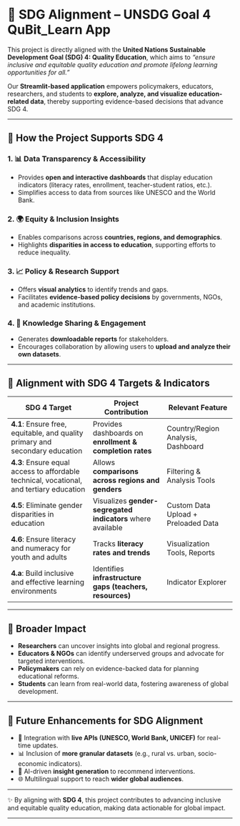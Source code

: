 # 🎯 SDG Alignment – UNSDG Goal 4 QuBit_Learn App

This project is directly aligned with the **United Nations Sustainable Development Goal (SDG) 4: Quality Education**, which aims to *“ensure inclusive and equitable quality education and promote lifelong learning opportunities for all.”*

Our **Streamlit-based application** empowers policymakers, educators, researchers, and students to **explore, analyze, and visualize education-related data**, thereby supporting evidence-based decisions that advance SDG 4.

---

## 🔹 How the Project Supports SDG 4

### 1. 📊 Data Transparency & Accessibility

* Provides **open and interactive dashboards** that display education indicators (literacy rates, enrollment, teacher-student ratios, etc.).
* Simplifies access to data from sources like UNESCO and the World Bank.

### 2. 🌍 Equity & Inclusion Insights

* Enables comparisons across **countries, regions, and demographics**.
* Highlights **disparities in access to education**, supporting efforts to reduce inequality.

### 3. 📈 Policy & Research Support

* Offers **visual analytics** to identify trends and gaps.
* Facilitates **evidence-based policy decisions** by governments, NGOs, and academic institutions.

### 4. 📑 Knowledge Sharing & Engagement

* Generates **downloadable reports** for stakeholders.
* Encourages collaboration by allowing users to **upload and analyze their own datasets**.

---

## 🔹 Alignment with SDG 4 Targets & Indicators

| **SDG 4 Target**                                                                         | **Project Contribution**                                    | **Relevant Feature**                |
| ---------------------------------------------------------------------------------------- | ----------------------------------------------------------- | ----------------------------------- |
| **4.1**: Ensure free, equitable, and quality primary and secondary education             | Provides dashboards on **enrollment & completion rates**    | Country/Region Analysis, Dashboard  |
| **4.3**: Ensure equal access to affordable technical, vocational, and tertiary education | Allows **comparisons across regions and genders**           | Filtering & Analysis Tools          |
| **4.5**: Eliminate gender disparities in education                                       | Visualizes **gender-segregated indicators** where available | Custom Data Upload + Preloaded Data |
| **4.6**: Ensure literacy and numeracy for youth and adults                               | Tracks **literacy rates and trends**                        | Visualization Tools, Reports        |
| **4.a**: Build inclusive and effective learning environments                             | Identifies **infrastructure gaps (teachers, resources)**    | Indicator Explorer                  |

---

## 🔹 Broader Impact

* **Researchers** can uncover insights into global and regional progress.
* **Educators & NGOs** can identify underserved groups and advocate for targeted interventions.
* **Policymakers** can rely on evidence-backed data for planning educational reforms.
* **Students** can learn from real-world data, fostering awareness of global development.

---

## 🔹 Future Enhancements for SDG Alignment

* 🔌 Integration with **live APIs (UNESCO, World Bank, UNICEF)** for real-time updates.
* 📊 Inclusion of **more granular datasets** (e.g., rural vs. urban, socio-economic indicators).
* 🤖 AI-driven **insight generation** to recommend interventions.
* 🌐 Multilingual support to reach **wider global audiences**.

---

✨ By aligning with **SDG 4**, this project contributes to advancing inclusive and equitable quality education, making data actionable for global impact.

---
